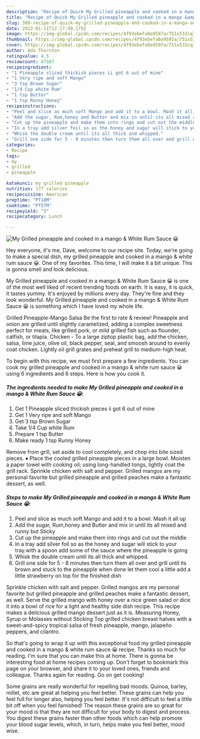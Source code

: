```yaml
---
description: "Recipe of Quick My Grilled pineapple and cooked in a mango &amp;amp; White Rum Sauce 😀"
title: "Recipe of Quick My Grilled pineapple and cooked in a mango &amp;amp; White Rum Sauce 😀"
slug: 389-recipe-of-quick-my-grilled-pineapple-and-cooked-in-a-mango-and-amp-white-rum-sauce
date: 2022-01-11T12:17:49.175Z
image: https://img-global.cpcdn.com/recipes/4f93ebefa0a9597a/751x532cq70/my-grilled-pineapple-and-cooked-in-a-mango-white-rum-sauce-😀-recipe-main-photo.jpg
thumbnail: https://img-global.cpcdn.com/recipes/4f93ebefa0a9597a/751x532cq70/my-grilled-pineapple-and-cooked-in-a-mango-white-rum-sauce-😀-recipe-main-photo.jpg
cover: https://img-global.cpcdn.com/recipes/4f93ebefa0a9597a/751x532cq70/my-grilled-pineapple-and-cooked-in-a-mango-white-rum-sauce-😀-recipe-main-photo.jpg
author: Ada Thornton
ratingvalue: 4.5
reviewcount: 47187
recipeingredient:
- "1 Pineapple sliced thickish pieces ii got 6 out of mine"
- "1 Very ripe and soft Mango"
- "3 tsp Brown Sugar"
- "1/4 Cup white Rum"
- "1 tsp Butter"
- "1 tsp Runny Honey"
recipeinstructions:
- "Peel and slice as much soft Mango and add it to a bowl. Mash it all up"
- "Add the sugar, Rum,honey and Butter and mix in until its all mixed and runny but Sticky"
- "Cut up the pineapple and make them into rings and cut out the middle"
- "In a tray add silver foil so as the honey and sugar will stick to your tray.with a spoon add some of the sauce where the pineapple is going"
- "Whisk the double cream until its all thick and whipped."
- "Grill one side for 5 - 8 minutes then turn them all over and grill until its brown and stuck to the pineapple when done let them cool a little add a little strawberry on top for the finished dish"
categories:
- Recipe
tags:
- my
- grilled
- pineapple

katakunci: my grilled pineapple 
nutrition: 177 calories
recipecuisine: American
preptime: "PT18M"
cooktime: "PT57M"
recipeyield: "3"
recipecategory: Lunch

---
```



![My Grilled pineapple and cooked in a mango &amp; White Rum Sauce 😀](https://img-global.cpcdn.com/recipes/4f93ebefa0a9597a/751x532cq70/my-grilled-pineapple-and-cooked-in-a-mango-white-rum-sauce-😀-recipe-main-photo.jpg)

Hey everyone, it's me, Dave, welcome to our recipe site. Today, we're going to make a special dish, my grilled pineapple and cooked in a mango &amp; white rum sauce 😀. One of my favorites. This time, I will make it a bit unique. This is gonna smell and look delicious.

My Grilled pineapple and cooked in a mango &amp; White Rum Sauce 😀 is one of the most well liked of recent trending foods on earth. It is easy, it is quick, it tastes yummy. It's enjoyed by millions every day. They're fine and they look wonderful. My Grilled pineapple and cooked in a mango &amp; White Rum Sauce 😀 is something which I have loved my whole life.

Grilled Pineapple-Mango Salsa Be the first to rate &amp; review! Pineapple and onion are grilled until slightly caramelized, adding a complex sweetness perfect for meats, like grilled pork, or mild grilled fish such as flounder, catfish, or tilapia. Chicken - To a large ziptop plastic bag, add the chicken, salsa, lime juice, olive oil, black pepper, seal, and smoosh around to evenly coat chicken. Lightly oil grill grates and preheat grill to medium-high heat.


To begin with this recipe, we must first prepare a few ingredients. You can cook my grilled pineapple and cooked in a mango &amp; white rum sauce 😀 using 6 ingredients and 6 steps. Here is how you cook it.

<!--inarticleads1-->

##### The ingredients needed to make My Grilled pineapple and cooked in a mango &amp; White Rum Sauce 😀:

1. Get 1 Pineapple sliced thickish pieces ii got 6 out of mine
1. Get 1 Very ripe and soft Mango
1. Get 3 tsp Brown Sugar
1. Take 1/4 Cup white Rum
1. Prepare 1 tsp Butter
1. Make ready 1 tsp Runny Honey


Remove from grill, set aside to cool completely, and chop into bite sized pieces. ♦ Place the cooled grilled pineapple pieces in a large bowl. Moisten a paper towel with cooking oil; using long-handled tongs, lightly coat the grill rack. Sprinkle chicken with salt and pepper. Grilled mangos are my personal favorite but grilled pineapple and grilled peaches make a fantastic dessert, as well. 

<!--inarticleads2-->

##### Steps to make My Grilled pineapple and cooked in a mango &amp; White Rum Sauce 😀:

1. Peel and slice as much soft Mango and add it to a bowl. Mash it all up
1. Add the sugar, Rum,honey and Butter and mix in until its all mixed and runny but Sticky
1. Cut up the pineapple and make them into rings and cut out the middle
1. In a tray add silver foil so as the honey and sugar will stick to your tray.with a spoon add some of the sauce where the pineapple is going
1. Whisk the double cream until its all thick and whipped.
1. Grill one side for 5 - 8 minutes then turn them all over and grill until its brown and stuck to the pineapple when done let them cool a little add a little strawberry on top for the finished dish


Sprinkle chicken with salt and pepper. Grilled mangos are my personal favorite but grilled pineapple and grilled peaches make a fantastic dessert, as well. Serve the grilled mango with honey over a nice green salad or dice it into a bowl of rice for a light and healthy side dish recipe. This recipe makes a delicious grilled mango dessert just as it is. Measuring Honey, Syrup or Molasses without Sticking Top grilled chicken breast halves with a sweet-and-spicy tropical salsa of fresh pineapple, mango, jalapeño peppers, and cilantro. 

So that's going to wrap it up with this exceptional food my grilled pineapple and cooked in a mango &amp; white rum sauce 😀 recipe. Thanks so much for reading. I'm sure that you can make this at home. There is gonna be interesting food at home recipes coming up. Don't forget to bookmark this page on your browser, and share it to your loved ones, friends and colleague. Thanks again for reading. Go on get cooking!

Some grains are really wonderful for repelling bad moods. Quinoa, barley, millet, etc are great at helping you feel better. These grains can help you feel full for longer also, helping you feel better. It's not difficult to feel a little bit off when you feel famished! The reason these grains are so great for your mood is that they are not difficult for your body to digest and process. You digest these grains faster than other foods which can help promote your blood sugar levels, which, in turn, helps make you feel better, mood wise.
